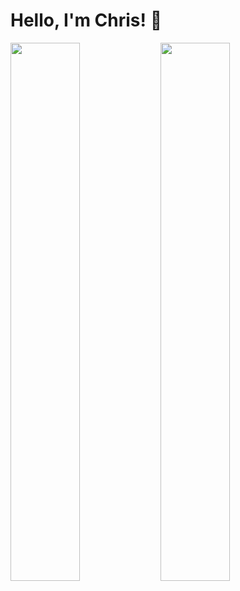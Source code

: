 # Hello, I'm Chris! 👋

<img align="left" width="47%" src="(https://github-readme-stats.vercel.app/api?username=christopher-yue&show_icons=true&theme=radical)" />

<img align="left" width="47%" src="(https://github-readme-stats.vercel.app/api/top-langs/?username=christopher-yue&layout=compact)" />
